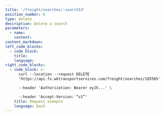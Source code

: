 ```yaml
---
title: '/freight/searches/:searchId'
position_number: 6
type: delete
description: Delete a search
parameters:
  - name:
    content:
content_markdown:
left_code_blocks:
  - code_block:
    title:
    language:
right_code_blocks:
  - code_block: >-
      curl --location --request DELETE
      'https://api.fx.wktransportservices.com/freight/searches/185565' \

      --header 'Authorization: Bearer eyJh...' \

      --header 'Accept-Version: “v1”' 
    title: Request example
    language: bash
---
```


